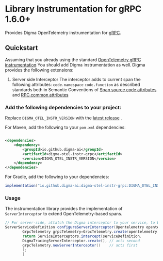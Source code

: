 # Library Instrumentation for gRPC 1.6.0+

Provides Digma OpenTelemetry instrumentation for [gRPC](https://grpc.io/).

## Quickstart

Assuming that you already using the
standard [OpenTelemetry gRPC instrumentation](https://github.com/open-telemetry/opentelemetry-java-instrumentation/tree/main/instrumentation/grpc-1.6/library)
You should add Digma instrumentation as well.
Digma provides the following extensions:

1. Server side Interceptor
   The interceptor adds to current span the following attributes:
   `code.namespace`
   `code.function`
   as described standards both in Semantic Conventions
   of [Span source code attributes](https://github.com/open-telemetry/opentelemetry-specification/blob/main/specification/trace/semantic_conventions/span-general.md#source-code-attributes)
   and [RPC common attributes](https://github.com/open-telemetry/opentelemetry-specification/blob/main/specification/trace/semantic_conventions/rpc.md#common-attributes)

### Add the following dependencies to your project:

Replace `DIGMA_OTEL_INSTR_VERSION` with
the [latest release](https://search.maven.org/search?q=g:io.opentelemetry.instrumentation%20AND%20a:opentelemetry-grpc-1.6)
.

For Maven, add the following to your `pom.xml` dependencies:

```xml

<dependencies>
    <dependency>
        <groupId>io.github.digma-ai</groupId>
        <artifactId>digma-otel-instr-grpc</artifactId>
        <version>DIGMA_OTEL_INSTR_VERSION</version>
    </dependency>
</dependencies>
```

For Gradle, add the following to your dependencies:

```groovy
implementation("io.github.digma-ai:digma-otel-instr-grpc:DIGMA_OTEL_INSTR_VERSION")
```

### Usage

The instrumentation library provides the implementation of `ServerInterceptor` to extend OpenTelemetry-based spans.

```java
// For server-side, attatch the Digma interceptor to your service, to be affective **after** otel's original one:
ServerServiceDefinition configureServerInterceptor(Opentelemetry opentelemetry,ServerServiceDefinition serviceDefinition){
        GrpcTelemetry grpcTelemetry=GrpcTelemetry.create(opentelemetry);
        return ServiceInterceptors.intercept(serviceDefinition,
        DigmaTracingServerInterceptor.create(), // acts second
        grpcTelemetry.newServerInterceptor()    // acts first
        );
        }
```
